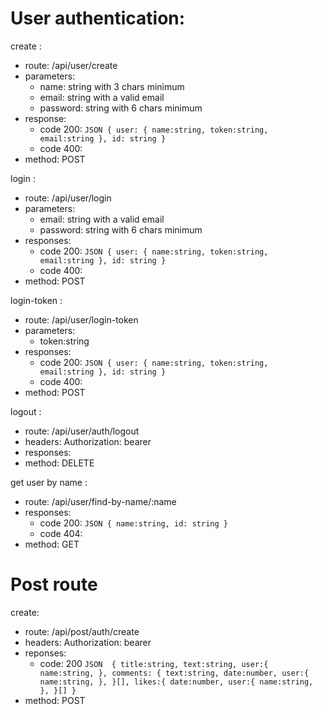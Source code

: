 # User authentication:

create :

-   route: /api/user/create
-   parameters:
    -   name: string with 3 chars minimum
    -   email: string with a valid email
    -   password: string with 6 chars minimum
-   response: 
    - code 200:
        `JSON
{
user: {
    name:string,
    token:string,
    email:string
},
id: string
}` 
    -   code 400:
-   method: POST

login :

-   route: /api/user/login
-   parameters:
    -   email: string with a valid email
    -   password: string with 6 chars minimum
-   responses:
    -   code 200:
    `JSON
{
user: {
    name:string,
    token:string,
    email:string
},
id: string
}`
    -   code 400:
-   method: POST

login-token :

-   route: /api/user/login-token
-   parameters:
    -   token:string
-   responses:
    -   code 200:
    `JSON
{
user: {
    name:string,
    token:string,
    email:string
},
id: string
}`
    -   code 400:
-   method: POST

logout :

-   route: /api/user/auth/logout
-   headers:
    Authorization: bearer
-   responses:
-   method: DELETE

get user by name :

-   route: /api/user/find-by-name/:name
-   responses:
    -   code 200:
    `JSON
{
name:string,
id: string
}`
    -   code 404:
-   method: GET

# Post route

create:
-   route: /api/post/auth/create
-   headers: Authorization: bearer
-   reponses:
    -   code: 200 `JSON 
    {
        title:string,
        text:string,
        user:{
            name:string,
        },
        comments: {
            text:string,
            date:number,
            user:{
                name:string,
            },
            }[],
        likes:{
            date:number,
            user:{
                name:string,
            },
        }[]
    }
    `
-   method: POST